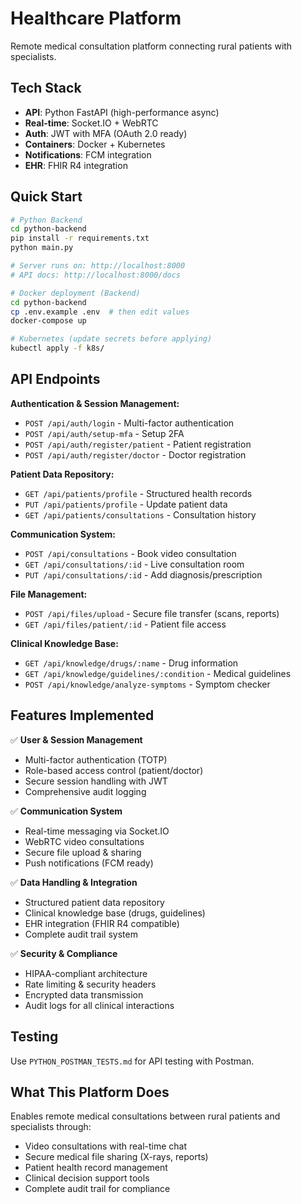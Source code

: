 # Healthcare Platform

Remote medical consultation platform connecting rural patients with specialists.

## Tech Stack
- **API**: Python FastAPI (high-performance async)
- **Real-time**: Socket.IO + WebRTC
- **Auth**: JWT with MFA (OAuth 2.0 ready)
- **Containers**: Docker + Kubernetes
- **Notifications**: FCM integration
- **EHR**: FHIR R4 integration

## Quick Start

```bash
# Python Backend
cd python-backend
pip install -r requirements.txt
python main.py

# Server runs on: http://localhost:8000
# API docs: http://localhost:8000/docs

# Docker deployment (Backend)
cd python-backend
cp .env.example .env  # then edit values
docker-compose up

# Kubernetes (update secrets before applying)
kubectl apply -f k8s/
```

## API Endpoints
**Authentication & Session Management:**
- `POST /api/auth/login` - Multi-factor authentication
- `POST /api/auth/setup-mfa` - Setup 2FA
- `POST /api/auth/register/patient` - Patient registration
- `POST /api/auth/register/doctor` - Doctor registration

**Patient Data Repository:**
- `GET /api/patients/profile` - Structured health records
- `PUT /api/patients/profile` - Update patient data
- `GET /api/patients/consultations` - Consultation history

**Communication System:**
- `POST /api/consultations` - Book video consultation
- `GET /api/consultations/:id` - Live consultation room
- `PUT /api/consultations/:id` - Add diagnosis/prescription

**File Management:**
- `POST /api/files/upload` - Secure file transfer (scans, reports)
- `GET /api/files/patient/:id` - Patient file access

**Clinical Knowledge Base:**
- `GET /api/knowledge/drugs/:name` - Drug information
- `GET /api/knowledge/guidelines/:condition` - Medical guidelines
- `POST /api/knowledge/analyze-symptoms` - Symptom checker

## Features Implemented
✅ **User & Session Management**
- Multi-factor authentication (TOTP)
- Role-based access control (patient/doctor)
- Secure session handling with JWT
- Comprehensive audit logging

✅ **Communication System**
- Real-time messaging via Socket.IO
- WebRTC video consultations
- Secure file upload & sharing
- Push notifications (FCM ready)

✅ **Data Handling & Integration**
- Structured patient data repository
- Clinical knowledge base (drugs, guidelines)
- EHR integration (FHIR R4 compatible)
- Complete audit trail system

✅ **Security & Compliance**
- HIPAA-compliant architecture
- Rate limiting & security headers
- Encrypted data transmission
- Audit logs for all clinical interactions

## Testing
Use `PYTHON_POSTMAN_TESTS.md` for API testing with Postman.

## What This Platform Does
Enables remote medical consultations between rural patients and specialists through:
- Video consultations with real-time chat
- Secure medical file sharing (X-rays, reports)
- Patient health record management
- Clinical decision support tools
- Complete audit trail for compliance